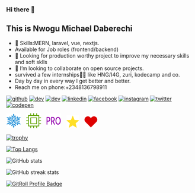 <!-- ### Hi there 👋


**codesmiles/codesmiles** is a ✨ _special_ ✨ repository because its `README.md` (this file) appears on your GitHub profile.

Here are some ideas to get you started:

- 🔭 I’m currently working on ...
- 🌱 I’m currently learning ...
- 👯 I’m looking to collaborate on ...
- 🤔 I’m looking for help with ...
- 💬 Ask me about ...
- 📫 How to reach me: ...
- 😄 Pronouns: ...
- ⚡ Fun fact: ...
 -->
  ### Hi there 👋
 ## This is Nwogu Michael Daberechi
 - 🔭 Skills:MERN, laravel, vue, nextjs.
 -   Available for Job roles (frontend/backend)
 - 🌱 Looking for production worthy project to improve my necessary skills and soft sklls
 -  👯 I’m looking to collaborate on open source projects.
 -  survived a few internships🤤🤤 like HNG/I4G, zuri, kodecamp and co.
 -  Day by day in every way I get better and better.
 -  Reach me on phone:+2348136798911
<!--  -  Previous employer zuri-chat  -->


[<img src='https://cdn.jsdelivr.net/npm/simple-icons@3.0.1/icons/github.svg' alt='github' height='40'>](https://github.com/codesmiles)  [<img src='https://cdn.jsdelivr.net/npm/simple-icons@3.0.1/icons/dev-dot-to.svg' alt='dev' height='40'>](https://dev.to/codesmiles)  [<img src='https://cdn.jsdelivr.net/npm/simple-icons@3.0.1/icons/hashnode.svg' alt='dev' height='40'>](https://hashnode.com/@CodeSmile)  [<img src='https://cdn.jsdelivr.net/npm/simple-icons@3.0.1/icons/linkedin.svg' alt='linkedin' height='40'>](https://www.linkedin.com/in/michaelnwogu974547150/)  [<img src='https://cdn.jsdelivr.net/npm/simple-icons@3.0.1/icons/facebook.svg' alt='facebook' height='40'>](https://www.facebook.com/codesmiles)  [<img src='https://cdn.jsdelivr.net/npm/simple-icons@3.0.1/icons/instagram.svg' alt='instagram' height='40'>](https://www.instagram.com/codesmiles/)  [<img src='https://cdn.jsdelivr.net/npm/simple-icons@3.0.1/icons/twitter.svg' alt='twitter' height='40'>](https://twitter.com/ccodesmiles_)  [<img src='https://cdn.jsdelivr.net/npm/simple-icons@3.0.1/icons/codepen.svg' alt='codepen' height='40' color="#fff">](https://codepen.io/https://codepen.io/nwogu-michael)  

<a href='https://archiveprogram.github.com/'><img src='https://raw.githubusercontent.com/acervenky/animated-github-badges/master/assets/acbadge.gif' width='40' height='40'></a> <a href='https://docs.github.com/en/developers'><img src='https://raw.githubusercontent.com/acervenky/animated-github-badges/master/assets/devbadge.gif' width='40' height='40'></a> <a href='https://github.com/pricing'><img src='https://raw.githubusercontent.com/acervenky/animated-github-badges/master/assets/pro.gif' width='40' height='40'></a> <a href='https://stars.github.com/'><img src='https://raw.githubusercontent.com/acervenky/animated-github-badges/master/assets/starbadge.gif' width='35' height='35'></a> <a href='https://docs.github.com/en/github/supporting-the-open-source-community-with-github-sponsors'><img src='https://raw.githubusercontent.com/acervenky/animated-github-badges/master/assets/sponsorbadge.gif' width='35' height='35'></a> 

[![trophy](https://github-profile-trophy.vercel.app/?username=codesmiles)](https://github.com/ryo-ma/github-profile-trophy)

[![Top Langs](https://github-readme-stats.vercel.app/api/top-langs/?username=codesmiles)](https://github.com/anuraghazra/github-readme-stats)

![GitHub stats](https://github-readme-stats.vercel.app/api?username=codesmiles&show_icons=true&count_private=true)  

![GitHub streak stats](https://github-readme-streak-stats.herokuapp.com/?user=codesmiles)  

<!--![Profile views](https://gpvc.arturio.dev/codesmiles)-->

<a href="https://gitroll.io/profile/u72dqPibgFYM2cq6X6niFjn6oUZQ2" target="_blank"><img src="https://gitroll.io/api/badges/profiles/v1/u72dqPibgFYM2cq6X6niFjn6oUZQ2" alt="GitRoll Profile Badge" width="500"/></a>


